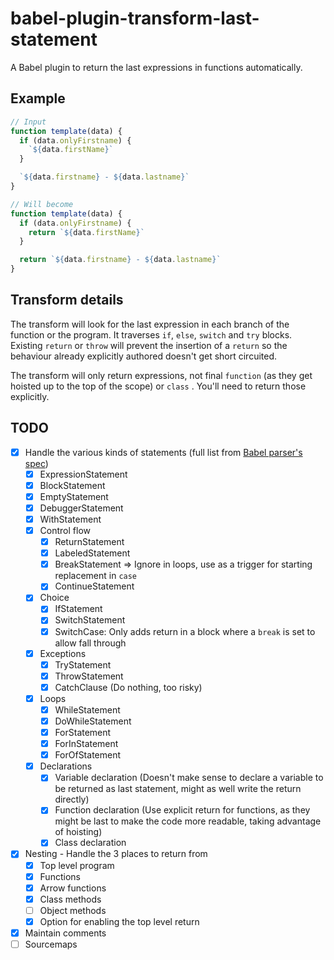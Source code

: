 babel-plugin-transform-last-statement
===

A Babel plugin to return the last expressions in functions automatically.

Example
---

```js
// Input
function template(data) {
  if (data.onlyFirstname) {
    `${data.firstName}`
  }

  `${data.firstname} - ${data.lastname}`
}

// Will become
function template(data) {
  if (data.onlyFirstname) {
    return `${data.firstName}`
  }

  return `${data.firstname} - ${data.lastname}`
}
```

Transform details
---

The transform will look for the last expression in each branch of the function or the program. It traverses `if`, `else`, `switch` and `try` blocks. Existing `return` or `throw` will prevent the insertion of a `return` so the behaviour already explicitly authored doesn't get short circuited.

The transform will only return expressions, not final `function` (as they get hoisted up to the top of the scope) or `class` . You'll need to return those explicitly.

TODO
---

- [x] Handle the various kinds of statements (full list from [Babel parser's spec][babel-parser-spec])
  - [x] ExpressionStatement
  - [x] BlockStatement
  - [x] EmptyStatement
  - [x] DebuggerStatement
  - [x] WithStatement
  - [x] Control flow
    - [x] ReturnStatement
    - [x] LabeledStatement
    - [x] BreakStatement => Ignore in loops, use as a trigger for starting replacement in `case`
    - [x] ContinueStatement
  - [x] Choice
    - [x] IfStatement
    - [x] SwitchStatement
    - [x] SwitchCase: Only adds return in a block where a `break` is set to allow fall through
  - [x] Exceptions
    - [x] TryStatement
    - [x] ThrowStatement
    - [x] CatchClause (Do nothing, too risky)
  - [x] Loops
    - [x] WhileStatement
    - [x] DoWhileStatement
    - [x] ForStatement
    - [x] ForInStatement
    - [x] ForOfStatement
  - [x] Declarations
    - [x] Variable declaration (Doesn't make sense to declare a variable to be returned as last statement, might as well write the return directly)
    - [x] Function declaration (Use explicit return for functions, as they might be last to make the code more readable, taking advantage of hoisting)
    - [x] Class declaration
- [x] Nesting - Handle the 3 places to return from
  - [x] Top level program
  - [x] Functions
  - [x] Arrow functions
  - [x] Class methods
  - [ ] Object methods
  - [x] Option for enabling the top level return
- [x] Maintain comments
- [ ] Sourcemaps

[babel-parser-spec]: https://github.com/babel/babel/blob/master/packages/babel-parser/ast/spec.md#patterns